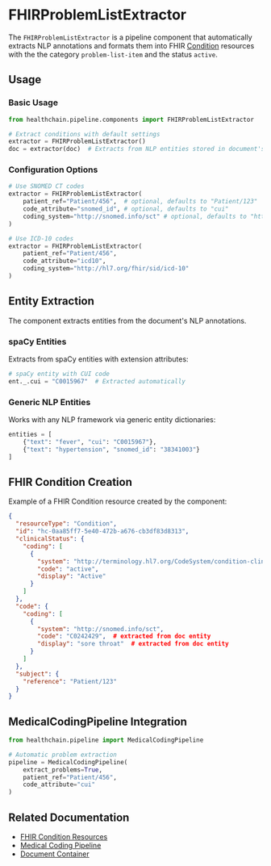 # FHIRProblemListExtractor

The `FHIRProblemListExtractor` is a pipeline component that automatically extracts NLP annotations and formats them into FHIR [Condition](https://www.hl7.org/fhir/condition.html) resources with the the category `problem-list-item` and the status `active`.

## Usage

### Basic Usage

```python
from healthchain.pipeline.components import FHIRProblemListExtractor

# Extract conditions with default settings
extractor = FHIRProblemListExtractor()
doc = extractor(doc)  # Extracts from NLP entities stored in document's .nlp.entities or spaCy doc
```

### Configuration Options

```python
# Use SNOMED CT codes
extractor = FHIRProblemListExtractor(
    patient_ref="Patient/456",  # optional, defaults to "Patient/123"
    code_attribute="snomed_id", # optional, defaults to "cui"
    coding_system="http://snomed.info/sct" # optional, defaults to "http://snomed.info/sct"
)

# Use ICD-10 codes
extractor = FHIRProblemListExtractor(
    patient_ref="Patient/456",
    code_attribute="icd10",
    coding_system="http://hl7.org/fhir/sid/icd-10"
)
```

## Entity Extraction

The component extracts entities from the document's NLP annotations.

### spaCy Entities

Extracts from spaCy entities with extension attributes:

```python
# spaCy entity with CUI code
ent._.cui = "C0015967"  # Extracted automatically
```

### Generic NLP Entities
Works with any NLP framework via generic entity dictionaries:
```python
entities = [
    {"text": "fever", "cui": "C0015967"},
    {"text": "hypertension", "snomed_id": "38341003"}
]
```

## FHIR Condition Creation

Example of a FHIR Condition resource created by the component:

```json
{
  "resourceType": "Condition",
  "id": "hc-0aa85ff7-5e40-472b-a676-cb3df83d8313",
  "clinicalStatus": {
    "coding": [
      {
        "system": "http://terminology.hl7.org/CodeSystem/condition-clinical",
        "code": "active",
        "display": "Active"
      }
    ]
  },
  "code": {
    "coding": [
      {
        "system": "http://snomed.info/sct",
        "code": "C0242429",  # extracted from doc entity
        "display": "sore throat"  # extracted from doc entity
      }
    ]
  },
  "subject": {
    "reference": "Patient/123"
  }
}
```


## MedicalCodingPipeline Integration

```python
from healthchain.pipeline import MedicalCodingPipeline

# Automatic problem extraction
pipeline = MedicalCodingPipeline(
    extract_problems=True,
    patient_ref="Patient/456",
    code_attribute="cui"
)
```

## Related Documentation

- [FHIR Condition Resources](https://www.hl7.org/fhir/condition.html)
- [Medical Coding Pipeline](../prebuilt_pipelines/medicalcoding.md)
- [Document Container](../../interop/containers.md)
